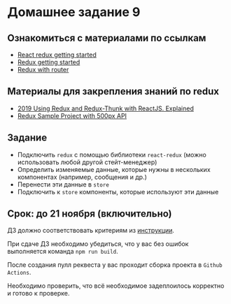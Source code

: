# Домашнее задание 9

## Ознакомиться с материалами по ссылкам

* [React redux getting started](https://react-redux.js.org/introduction/quick-start)
* [Redux getting started](https://redux.js.org/introduction/getting-started)
* [Redux with router](https://redux.js.org/advanced/usage-with-react-router)

## Материалы для закрепления знаний по redux

* [2019 Using Redux and Redux-Thunk with ReactJS. Explained](https://medium.com/@konstankino/2019-redux-and-redux-thunk-for-reactjs-explained-e249b70d6188)
* [Redux Sample Project with 500px API](https://github.com/yildizberkay/redux-example)

## Задание

* Подключить `redux` с помощью библиотеки `react-redux` (можно использовать любой другой стейт-менеджер)
* Определить изменяемые данные, которые нужны в нескольких компонентах (например, сообщения и др.)
* Перенести эти данные в `store`
* Подключить к `store` компоненты, которые используют эти данные

## Срок: до 21 ноября (включительно)

ДЗ должно соответствовать критериям из [инструкции](https://github.com/education-vk-company/homework#9-%D0%BF%D1%80%D0%B0%D0%B2%D0%B8%D0%BB%D0%B0-%D1%81%D0%B4%D0%B0%D1%87%D0%B8-%D0%B4%D0%B7).

При сдаче ДЗ необходимо убедиться, что у вас без ошибок выполняется команда `npm run build`.

После создания пулл реквеста у вас проходит сборка проекта в `Github Actions`.

Необходимо проверить, что всё необходимое задеплоилось корректно и готово к проверке.
